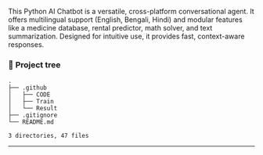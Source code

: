 This Python AI Chatbot is a versatile, cross-platform conversational agent. It offers multilingual support (English, Bengali, Hindi) and modular features like a medicine database, rental predictor, math solver, and text summarization. Designed for intuitive use, it provides fast, context-aware responses.


### 🌲 **Project tree**


```text
.
├── .github
│   ├── CODE
│   ├── Train
│   └── Result
├── .gitignore
└── README.md

3 directories, 47 files
```

---
